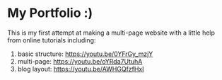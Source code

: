 # My Portfolio :) 

This is my first attempt at making a multi-page website with a little help from online tutorials including:
1. basic structure: https://youtu.be/0YFrGy_mzjY 
2. multi-page: https://youtu.be/oYRda7UtuhA 
3. blog layout: https://youtu.be/AWHGQfzfHxI 